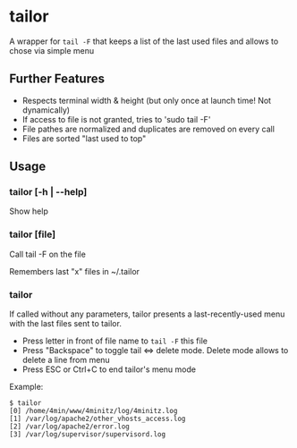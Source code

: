 # tailor
A wrapper for ```tail -F``` that keeps a list of the last used files and allows to chose via simple menu

## Further Features
* Respects terminal width & height (but only once at launch time! Not dynamically)
* If access to file is not granted, tries to 'sudo tail -F'
* File pathes are normalized and duplicates are removed on every call
* Files are sorted "last used to top"


## Usage
### tailor [-h | --help]
Show help

### tailor [file]
Call tail -F on the file

Remembers last "x" files in ~/.tailor

### tailor
If called without any parameters, tailor presents a last-recently-used menu with the last files sent to tailor. 

* Press letter in front of file name to ```tail -F``` this file
* Press "Backspace" to toggle tail <=> delete mode. Delete mode allows to delete a line from menu
* Press ESC or Ctrl+C to end tailor's menu mode

Example:

    $ tailor
    [0] /home/4min/www/4minitz/log/4minitz.log
    [1] /var/log/apache2/other_vhosts_access.log
    [2] /var/log/apache2/error.log
    [3] /var/log/supervisor/supervisord.log
